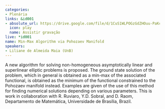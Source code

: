 ```yaml
---
categories:
- Plenária
links: &id001
- absolute_url: https://drive.google.com/file/d/1CuS1WLPOGzGdZHOuu-PaKcspqXfz39Hp/view?usp=sharingg
  icon: play
  name: Assistir gravação
live: *id001
name: Min-Max Algorithm via Pohozaev Manifold
speakers:
- Liliane de Almeida Maia (UnB)
---
```


A new algorithm for solving non-homogeneous asymptotically linear and superlinear elliptic problems is proposed. The ground state solution of the problem, which in general is obtained as a min-max of the associated functional, is obtained as the minimum of the functional constrained to the Pohozaev manifold instead. Examples are given of the use of this method for finding numerical solutions depending on various parameters.  This is work in collaboration with R. Ruviaro, Y.D. Sobral, and D. Raom, Departamento de Matemática, Universidade de Brasília, Brazil.